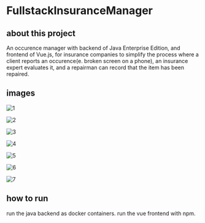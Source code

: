 # FullstackInsuranceManager

## about this project

An occurence manager with backend of Java Enterprise Edition, and frontend of Vue.js, for insurance companies to simplify the process where a client reports an occurence(e. broken screen on a phone), an insurance expert evaluates it, and a repairman can record that the item has been repaired.

## images

![1](https://user-images.githubusercontent.com/76527448/227513895-d898f3f9-c6ca-48ac-8971-0fde49371d81.PNG)


![2](https://user-images.githubusercontent.com/76527448/227513929-ffbb0fdf-71c8-46e1-8b42-bef4cc2d504b.PNG)


![3](https://user-images.githubusercontent.com/76527448/227513934-881a0264-77d2-4707-b499-a5ec297a9b73.PNG)


![4](https://user-images.githubusercontent.com/76527448/227513955-c3d72453-de62-42f5-a8ce-b3e5932c65de.PNG)


![5](https://user-images.githubusercontent.com/76527448/227515773-4cd5e46a-f860-414a-a074-1642978aa26f.PNG)


![6](https://user-images.githubusercontent.com/76527448/227515825-634bd774-b24b-4ef6-9031-675f4d8e0f7f.PNG)


![7](https://user-images.githubusercontent.com/76527448/227515832-2198c8f0-21a0-4da7-8d4d-6d36e5b646e3.PNG)



## how to run
run the java backend as docker containers.
run the vue frontend with npm.
